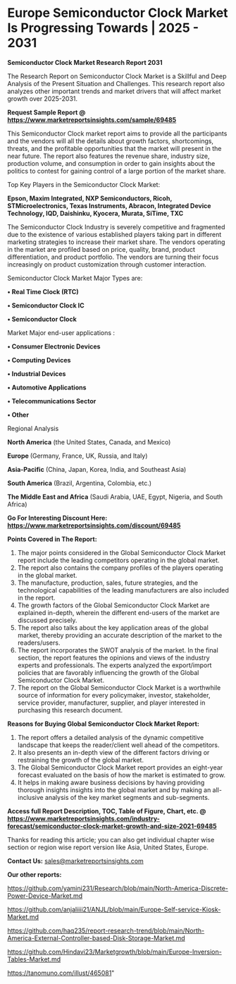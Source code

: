 # Europe Semiconductor Clock Market Is Progressing Towards | 2025 - 2031

<strong>Semiconductor Clock Market Research Report 2031</strong>

The Research Report on Semiconductor Clock Market is a Skillful and Deep Analysis of the Present Situation and Challenges. This research report also analyzes other important trends and market drivers that will affect market growth over 2025-2031.

<strong>Request Sample Report @ <a href=https://www.marketreportsinsights.com/sample/69485>https://www.marketreportsinsights.com/sample/69485</a></strong>

This Semiconductor Clock market report aims to provide all the participants and the vendors will all the details about growth factors, shortcomings, threats, and the profitable opportunities that the market will present in the near future. The report also features the revenue share, industry size, production volume, and consumption in order to gain insights about the politics to contest for gaining control of a large portion of the market share.

Top Key Players in the Semiconductor Clock Market:

<strong>Epson, Maxim Integrated, NXP Semiconductors, Ricoh, STMicroelectronics, Texas Instruments, Abracon, Integrated Device Technology, IQD, Daishinku, Kyocera, Murata, SiTime, TXC</strong>

The Semiconductor Clock Industry is severely competitive and fragmented due to the existence of various established players taking part in different marketing strategies to increase their market share. The vendors operating in the market are profiled based on price, quality, brand, product differentiation, and product portfolio. The vendors are turning their focus increasingly on product customization through customer interaction.

Semiconductor Clock Market Major Types are:

<strong>• Real Time Clock (RTC)

• Semiconductor Clock IC

• Semiconductor Clock</strong>

Market Major end-user applications :

<strong>• Consumer Electronic Devices

• Computing Devices

• Industrial Devices

• Automotive Applications

• Telecommunications Sector

• Other</strong>

Regional Analysis

</u><strong><b>North America</b></strong> (the United States, Canada, and Mexico)

<strong><b>Europe </b></strong>(Germany, France, UK, Russia, and Italy)

<strong><b>Asia-Pacific</b></strong> (China, Japan, Korea, India, and Southeast Asia)

<strong><b>South America</b></strong> (Brazil, Argentina, Colombia, etc.)

<strong><b>The Middle East and Africa</b></strong> (Saudi Arabia, UAE, Egypt, Nigeria, and South Africa)

<strong>Go For Interesting Discount Here: <a href=https://www.marketreportsinsights.com/discount/69485>https://www.marketreportsinsights.com/discount/69485</a></strong>

<strong>Points Covered in The Report:</strong>
<ol>
  <li>The major points considered in the Global Semiconductor Clock Market report include the leading competitors operating in the global market.</li>
  <li>The report also contains the company profiles of the players operating in the global market.</li>
  <li>The manufacture, production, sales, future strategies, and the technological capabilities of the leading manufacturers are also included in the report.</li>
  <li>The growth factors of the Global Semiconductor Clock Market are explained in-depth, wherein the different end-users of the market are discussed precisely.</li>
  <li>The report also talks about the key application areas of the global market, thereby providing an accurate description of the market to the readers/users.</li>
  <li>The report incorporates the SWOT analysis of the market. In the final section, the report features the opinions and views of the industry experts and professionals. The experts analyzed the export/import policies that are favorably influencing the growth of the Global Semiconductor Clock Market.</li>
  <li>The report on the Global Semiconductor Clock Market is a worthwhile source of information for every policymaker, investor, stakeholder, service provider, manufacturer, supplier, and player interested in purchasing this research document.</li>
</ol>
<strong>Reasons for Buying Global Semiconductor Clock Market Report:</strong>

<ol>
  <li>The report offers a detailed analysis of the dynamic competitive landscape that keeps the reader/client well ahead of the competitors.</li>
  <li>It also presents an in-depth view of the different factors driving or restraining the growth of the global market.</li>
  <li>The Global Semiconductor Clock Market report provides an eight-year forecast evaluated on the basis of how the market is estimated to grow.</li>
  <li>It helps in making aware business decisions by having providing thorough insights insights into the global market and by making an all-inclusive analysis of the key market segments and sub-segments.</li>
</ol>
<strong>Access full Report Description, TOC, Table of Figure, Chart, etc. @ <a href=https://www.marketreportsinsights.com/industry-forecast/semiconductor-clock-market-growth-and-size-2021-69485>https://www.marketreportsinsights.com/industry-forecast/semiconductor-clock-market-growth-and-size-2021-69485</a></strong>


Thanks for reading this article; you can also get individual chapter wise section or region wise report version like Asia, United States, Europe.

<strong>Contact Us:</strong>
sales@marketreportsinsights.com

<strong>Our other reports:</strong>

<a href=https://github.com/yamini231/Research/blob/main/North-America-Discrete-Power-Device-Market.md>https://github.com/yamini231/Research/blob/main/North-America-Discrete-Power-Device-Market.md</a>

<a href=https://github.com/anjaliiii21/ANJL/blob/main/Europe-Self-service-Kiosk-Market.md>https://github.com/anjaliiii21/ANJL/blob/main/Europe-Self-service-Kiosk-Market.md</a>

<a href=https://github.com/haq235/report-research-trend/blob/main/North-America-External-Controller-based-Disk-Storage-Market.md>https://github.com/haq235/report-research-trend/blob/main/North-America-External-Controller-based-Disk-Storage-Market.md</a>

<a href=https://github.com/Hindavi23/Marketgrowth/blob/main/Europe-Inversion-Tables-Market.md>https://github.com/Hindavi23/Marketgrowth/blob/main/Europe-Inversion-Tables-Market.md</a>

<a href=https://tanomuno.com/illust/465081>https://tanomuno.com/illust/465081</a>"
